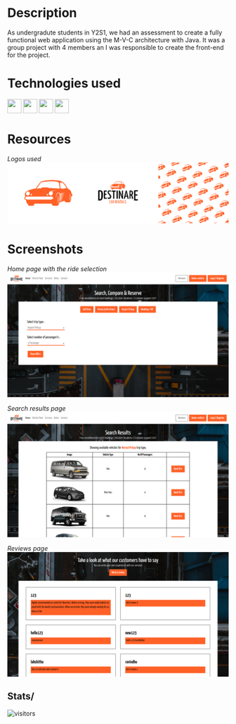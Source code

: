 # Description
As undergradute students in Y2S1, we had an assessment to create a fully functional web application using the M-V-C architecture with Java. It was a group project with 4 members an I was responsible to create the front-end for the project.

# Technologies used
<img height="32" width="32" src="https://cdn.simpleicons.org/html5/white" /> <img height="32" width="32" src="https://cdn.simpleicons.org/css3/white" /> <img height="32" width="32" src="https://cdn.simpleicons.org/javascript/white" /> <img height="32" width="32" src="https://cdn.simpleicons.org/bootstrap/white" />

# Resources

*Logos used*
<img src="images/ScreenshotsArtboard 5.jpg">

# Screenshots

*Home page with the ride selection*
<img src="images/ScreenshotsArtboard 1.jpg">

*Search results page*
<img src="images/ScreenshotsArtboard 2.jpg">

*Reviews page*
<img src="images/ScreenshotsArtboard 3.jpg">

## Stats/
![visitors](https://visitor-badge.glitch.me/badge?page_id=https://github.com/denxwan/OOP-Project-Frontend&left_color=black&right_color=orange)
